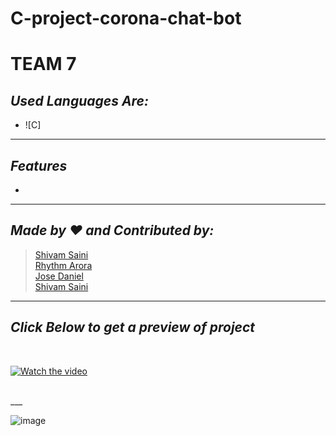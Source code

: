 # C-project-corona-chat-bot
# TEAM 7
## _Used Languages Are:_
- ![C]

___

## _Features_

- 

___

## _Made by ❤️ and Contributed by:_
> [Shivam Saini](https://github.com/Phoenix-07)<br />
[Rhythm Arora](https://github.com/rym29)<br />
[Jose Daniel](https://github.com/Danielpzos)<br />
[Shivam Saini](https://github.com/Phoenix-07)<br />

___

## _Click Below to get a preview of project_
<br />

[![Watch the video](https://media.discordapp.net/attachments/903513928284385321/903989555303182356/pic1.png?width=370&height=584)](https://www.youtube.com/watch?v=eXrNak2Za-I)

<br />
___


![image](https://user-images.githubusercontent.com/93383164/139533691-f46c1531-7f61-4a1d-bebd-3a144e7208b6.png)
